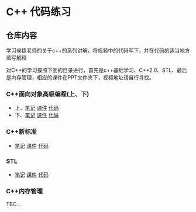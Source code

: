 # C++ 代码练习

## 仓库内容
学习侯捷老师的关于c++的系列讲解，将视频中的代码写下，并在代码的适当地方填写解释

对C++的学习按照下面的目录进行，首先是c++基础学习、C++2.0、STL、最后是内存管理，相应的课件在PPT文件夹下，视频地址请自行寻找。
### C++面向对象高级编程(上、下)

+ 上、[笔记](https://github.com/yangsoon/cpptest/blob/master/cpp-part1/README.md) [课件](https://github.com/yangsoon/cpptest/blob/master/PPT/C%2B%2B%E8%AF%BE%E4%BB%B6_%E9%9D%A2%E5%90%91%E5%AF%B9%E8%B1%A1%E9%AB%98%E7%BA%A7%E7%BC%96%E7%A8%8B(%E4%B8%8A).pdf) [代码](https://github.com/yangsoon/cpptest/tree/master/cpp-part1)
+ 下、[笔记](https://github.com/yangsoon/cpptest/blob/master/cpp-part2/README.md) [课件](https://github.com/yangsoon/cpptest/blob/master/PPT/C%2B%2B%E8%AF%BE%E4%BB%B6_%E9%9D%A2%E5%90%91%E5%AF%B9%E8%B1%A1%E9%AB%98%E7%BA%A7%E7%BC%96%E7%A8%8B(%E4%B8%8B).pdf) [代码](https://github.com/yangsoon/cpptest/tree/master/cpp-part2)

### C++新标准

+ [笔记](https://github.com/yangsoon/cpptest/blob/master/c%2B%2B11%3A14/README.md) [课件](https://github.com/yangsoon/cpptest/blob/master/PPT/C%2B%2B%E6%96%B0%E6%A0%87%E5%87%86C%2B%2B11_14.pdf) [代码](https://github.com/yangsoon/cpptest/tree/master/c%2B%2B11:14)

### STL

+ [笔记](https://github.com/yangsoon/cpptest/blob/master/STL/README.md) [课件](https://github.com/yangsoon/cpptest/blob/master/PPT/STL%E6%A0%87%E5%87%86%E5%BA%93%E4%B8%8E%E6%B3%9B%E5%9E%8B%E7%BC%96%E7%A8%8B.pdf) [代码](https://github.com/yangsoon/cpptest/tree/master/STL)

### C++内存管理

TBC...



